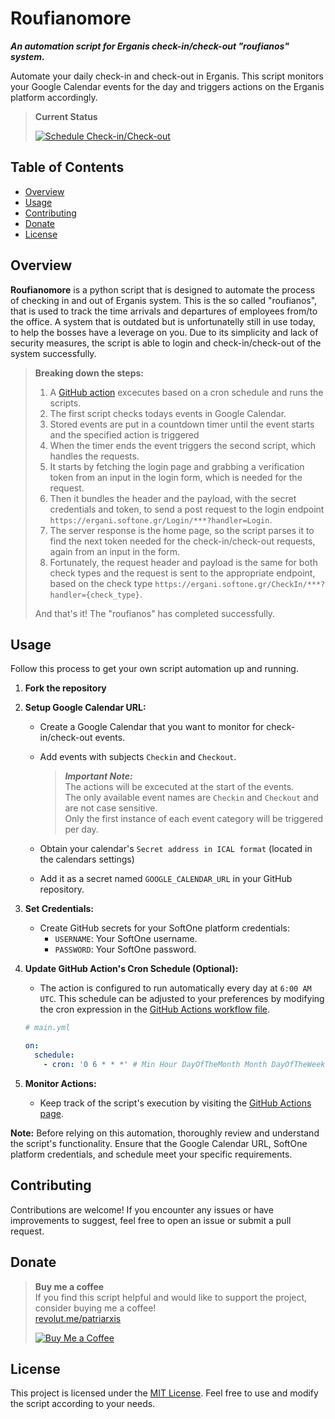 # Roufianomore
**_An automation script for Erganis check-in/check-out "roufianos" system._**

Automate your daily check-in and check-out in Erganis. This script monitors your Google Calendar events for the day and triggers actions on the Erganis platform accordingly.

> **Current Status**
> 
> [![Schedule Check-in/Check-out](https://github.com/patriarxis/roufianomore/actions/workflows/main.yml/badge.svg)](https://github.com/patriarxis/roufianomore/actions/workflows/main.yml)

## Table of Contents

- [Overview](#overview)
- [Usage](#usage)
- [Contributing](#contributing)
- [Donate](#donate)
- [License](#license)

## Overview

**Roufianomore** is a python script that is designed to automate the process of checking in and out of Erganis system. This is the so called "roufianos", that is used to track the time arrivals and departures of employees from/to the office. A system that is outdated but is unfortunatelly still in use today, to help the bosses have a leverage on you. Due to its simplicity and lack of security measures, the script is able to login and check-in/check-out of the system successfully.

> **Breaking down the steps:**  
> 1. A [GitHub action](.github/workflows/main.yml) excecutes based on a cron schedule and runs the scripts.
> 2. The first script checks todays events in Google Calendar.
> 4. Stored events are put in a countdown timer until the event starts and the specified action is triggered
> 5. When the timer ends the event triggers the second script, which handles the requests.
> 6. It starts by fetching the login page and grabbing a verification token from an input in the login form, which is needed for the request.
> 7. Then it bundles the header and the payload, with the secret credentials and token, to send a post request to the login endpoint `https://ergani.softone.gr/Login/***?handler=Login`.
> 8. The server response is the home page, so the script parses it to find the next token needed for the check-in/check-out requests, again from an input in the form.
> 9. Fortunately, the request header and payload is the same for both check types and the request is sent to the appropriate endpoint, based on the check type `https://ergani.softone.gr/CheckIn/***?handler={check_type}`.
> 
> And that's it! The "roufianos" has completed successfully.

## Usage

Follow this process to get your own script automation up and running.

1. **Fork the repository**

1. **Setup Google Calendar URL:**
   - Create a Google Calendar that you want to monitor for check-in/check-out events.
   - Add events with subjects `Checkin` and `Checkout`.
     
     > **_Important Note:_**  
     > The actions will be excecuted at the start of the events.  
     > The only available event names are `Checkin` and `Checkout` and are not case sensitive.  
     > Only the first instance of each event category will be triggered per day.

   - Obtain your calendar's `Secret address in ICAL format` (located in the calendars settings)
   - Add it as a secret named `GOOGLE_CALENDAR_URL` in your GitHub repository.

2. **Set Credentials:**
   - Create GitHub secrets for your SoftOne platform credentials:
     - `USERNAME`: Your SoftOne username.
     - `PASSWORD`: Your SoftOne password.

3. **Update GitHub Action's Cron Schedule (Optional):**
   - The action is configured to run automatically every day at `6:00 AM UTC`. This schedule can be adjusted to your preferences by modifying the cron expression in the [GitHub Actions workflow file](.github/workflows/main.yml).
   
   ```yml
   # main.yml
   
   on:
     schedule:
       - cron: '0 6 * * *' # Min Hour DayOfTheMonth Month DayOfTheWeek
   ```

4. **Monitor Actions:**
   - Keep track of the script's execution by visiting the [GitHub Actions page](https://github.com/patriarxis/roufianomore/actions).

**Note:** Before relying on this automation, thoroughly review and understand the script's functionality. Ensure that the Google Calendar URL, SoftOne platform credentials, and schedule meet your specific requirements.

## Contributing

Contributions are welcome! If you encounter any issues or have improvements to suggest, feel free to open an issue or submit a pull request.

## Donate

> **Buy me a coffee**  
> If you find this script helpful and would like to support the project, consider buying me a coffee!  
> [revolut.me/patriarxis](https://revolut.me/patriarxis)
> 
> [![Buy Me a Coffee](https://patriarxis.com/assets/donate-button.svg)](https://revolut.me/patriarxis)

## License

This project is licensed under the [MIT License](LICENSE). Feel free to use and modify the script according to your needs.
